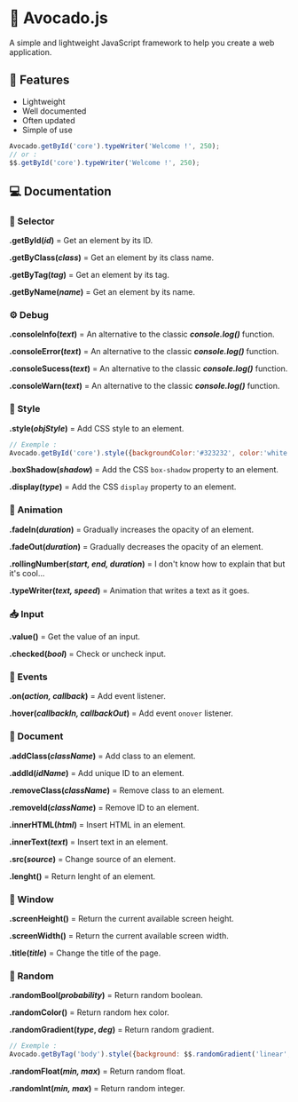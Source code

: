 # 🥑 Avocado.js

A simple and lightweight JavaScript framework to help you create a web application.

## 📌 Features

- Lightweight
- Well documented 
- Often updated
- Simple of use

```js
Avocado.getById('core').typeWriter('Welcome !', 250);
// or :
$$.getById('core').typeWriter('Welcome !', 250);
```

## 💻 Documentation

### 🔗 Selector

**.getById(***id***)** = Get an element by its ID.

**.getByClass(***class***)** = Get an element by its class name.

**.getByTag(***tag***)** = Get an element by its tag.

**.getByName(***name***)** = Get an element by its name.

### ⚙️ Debug

**.consoleInfo(***text***)** = An alternative to the classic ***console.log()*** function.

**.consoleError(***text***)** = An alternative to the classic ***console.log()*** function.

**.consoleSucess(***text***)** = An alternative to the classic ***console.log()*** function.

**.consoleWarn(***text***)** = An alternative to the classic ***console.log()*** function.

### 🎨 Style

**.style(***objStyle***)** = Add CSS style to an element.
```js
// Exemple :
Avocado.getById('core').style({backgroundColor:'#323232', color:'white'})
```

**.boxShadow(***shadow***)** = Add the CSS `box-shadow` property to an element.

**.display(***type***)** = Add the CSS `display` property to an element.

### 🎉 Animation

**.fadeIn(***duration***)** = Gradually increases the opacity of an element.

**.fadeOut(***duration***)** = Gradually decreases the opacity of an element.

**.rollingNumber(***start, end, duration***)** = I don't know how to explain that but it's cool...

**.typeWriter(***text, speed***)** = Animation that writes a text as it goes.

### 📥 Input

**.value()** = Get the value of an input.

**.checked(***bool***)** = Check or uncheck input.

### 🎈 Events

**.on(***action, callback***)** = Add event listener.

**.hover(***callbackIn, callbackOut***)** = Add event `onover` listener.

### 📄 Document

**.addClass(***className***)** = Add class to an element.

**.addId(***idName***)** = Add unique ID to an element.

**.removeClass(***className***)** = Remove class to an element.

**.removeId(***className***)** = Remove ID to an element.

**.innerHTML(***html***)** = Insert HTML in an element.

**.innerText(***text***)** = Insert text in an element.

**.src(***source***)** = Change source of an element.

**.lenght()** = Return lenght of an element.

### 🌆 Window

**.screenHeight()** = Return the current available screen height.

**.screenWidth()** = Return the current available screen width.

**.title(***title***)** = Change the title of the page.

### 🎲 Random 

**.randomBool(***probability***)** = Return random boolean.

**.randomColor()** = Return random hex color.

**.randomGradient(***type***, ***deg***)** = Return random gradient.
```js
// Exemple :
Avocado.getByTag('body').style({background: $$.randomGradient('linear', 54)})
```

**.randomFloat(***min, max***)** = Return random float.

**.randomInt(***min, max***)** = Return random integer.
